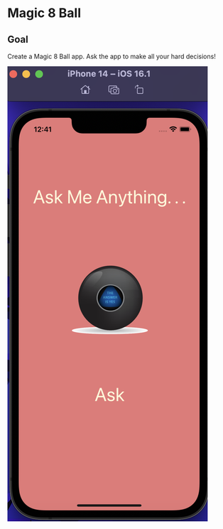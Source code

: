 # Magic 8 Ball

## Goal
Create a Magic 8 Ball app. Ask the app to make all your hard decisions!


![Alt text](documentation/magicBall.png)
